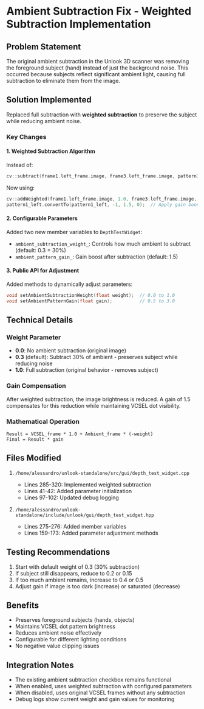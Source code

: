 # Ambient Subtraction Fix - Weighted Subtraction Implementation

## Problem Statement
The original ambient subtraction in the Unlook 3D scanner was removing the foreground subject (hand) instead of just the background noise. This occurred because subjects reflect significant ambient light, causing full subtraction to eliminate them from the image.

## Solution Implemented
Replaced full subtraction with **weighted subtraction** to preserve the subject while reducing ambient noise.

### Key Changes

#### 1. Weighted Subtraction Algorithm
Instead of:
```cpp
cv::subtract(frame1.left_frame.image, frame3.left_frame.image, pattern1_left);
```

Now using:
```cpp
cv::addWeighted(frame1.left_frame.image, 1.0, frame3.left_frame.image, -0.3, 0, pattern1_left);
pattern1_left.convertTo(pattern1_left, -1, 1.5, 0);  // Apply gain boost
```

#### 2. Configurable Parameters
Added two new member variables to `DepthTestWidget`:
- `ambient_subtraction_weight_`: Controls how much ambient to subtract (default: 0.3 = 30%)
- `ambient_pattern_gain_`: Gain boost after subtraction (default: 1.5)

#### 3. Public API for Adjustment
Added methods to dynamically adjust parameters:
```cpp
void setAmbientSubtractionWeight(float weight);  // 0.0 to 1.0
void setAmbientPatternGain(float gain);          // 0.5 to 3.0
```

## Technical Details

### Weight Parameter
- **0.0**: No ambient subtraction (original image)
- **0.3** (default): Subtract 30% of ambient - preserves subject while reducing noise
- **1.0**: Full subtraction (original behavior - removes subject)

### Gain Compensation
After weighted subtraction, the image brightness is reduced. A gain of 1.5 compensates for this reduction while maintaining VCSEL dot visibility.

### Mathematical Operation
```
Result = VCSEL_frame * 1.0 + Ambient_frame * (-weight)
Final = Result * gain
```

## Files Modified
1. `/home/alessandro/unlook-standalone/src/gui/depth_test_widget.cpp`
   - Lines 285-320: Implemented weighted subtraction
   - Lines 41-42: Added parameter initialization
   - Lines 97-102: Updated debug logging

2. `/home/alessandro/unlook-standalone/include/unlook/gui/depth_test_widget.hpp`
   - Lines 275-276: Added member variables
   - Lines 159-173: Added parameter adjustment methods

## Testing Recommendations
1. Start with default weight of 0.3 (30% subtraction)
2. If subject still disappears, reduce to 0.2 or 0.15
3. If too much ambient remains, increase to 0.4 or 0.5
4. Adjust gain if image is too dark (increase) or saturated (decrease)

## Benefits
- Preserves foreground subjects (hands, objects)
- Maintains VCSEL dot pattern brightness
- Reduces ambient noise effectively
- Configurable for different lighting conditions
- No negative value clipping issues

## Integration Notes
- The existing ambient subtraction checkbox remains functional
- When enabled, uses weighted subtraction with configured parameters
- When disabled, uses original VCSEL frames without any subtraction
- Debug logs show current weight and gain values for monitoring